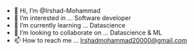- 👋 Hi, I’m @Irshad-Mohammad
- 👀 I’m interested in ... Software developer
- 🌱 I’m currently learning ... Datascience
- 💞️ I’m looking to collaborate on ... Datascience & ML
- 📫 How to reach me ... Irshadmohammad20000@gmail.com

<!---
Irshad-Mohammad/Irshad-Mohammad is a ✨ special ✨ repository because its `README.md` (this file) appears on your GitHub profile.
You can click the Preview link to take a look at your changes.
--->
